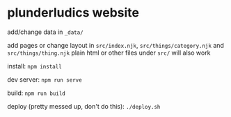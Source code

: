 # plunderludics website

add/change data in `_data/`

add pages or change layout in `src/index.njk`, `src/things/category.njk` and `src/things/thing.njk`
plain html or other files under `src/` will also work


install:
`npm install`

dev server:
`npm run serve`

build:
`npm run build`

deploy (pretty messed up, don't do this):
`./deploy.sh`
